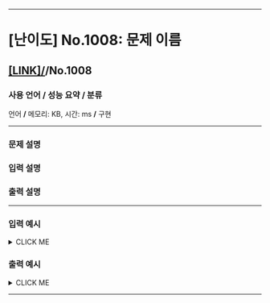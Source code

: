 <hr>

# [난이도] No.1008: 문제 이름 

## [[LINK]/](http://ascode.org/problem.php?id=1008)/No.1008 

### 사용 언어 / 성능 요약 / 분류 

언어 **/** 메모리:  KB, 시간:  ms **/** 구현 <br>

<hr>

### 문제 설명 



### 입력 설명 



### 출력 설명 



<hr>

### 입력 예시

<details><summary>CLICK ME</summary>
<pre>
<strong></strong>
</pre>
</details>

### 출력 예시

<details><summary>CLICK ME</summary>
<pre>
<strong></strong>
</pre>
</details>

<hr>
